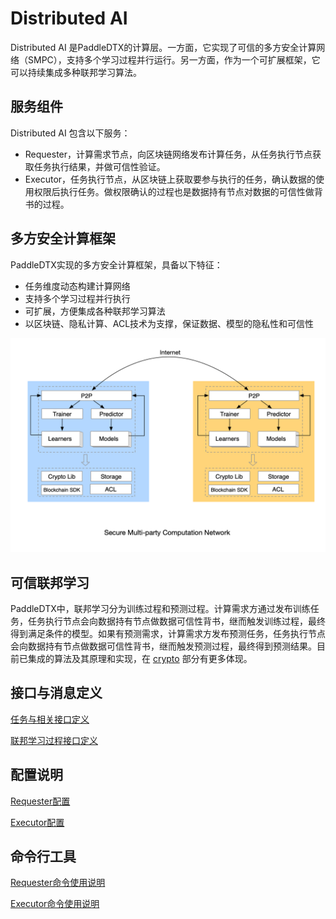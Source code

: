 # Distributed AI
Distributed AI 是PaddleDTX的计算层。一方面，它实现了可信的多方安全计算网络（SMPC），支持多个学习过程并行运行。另一方面，作为一个可扩展框架，它可以持续集成多种联邦学习算法。

## 服务组件
Distributed AI 包含以下服务：
- Requester，计算需求节点，向区块链网络发布计算任务，从任务执行节点获取任务执行结果，并做可信性验证。
- Executor，任务执行节点，从区块链上获取要参与执行的任务，确认数据的使用权限后执行任务。做权限确认的过程也是数据持有节点对数据的可信性做背书的过程。

## 多方安全计算框架
PaddleDTX实现的多方安全计算框架，具备以下特征：
- 任务维度动态构建计算网络
- 支持多个学习过程并行执行
- 可扩展，方便集成各种联邦学习算法
- 以区块链、隐私计算、ACL技术为支撑，保证数据、模型的隐私性和可信性

![Image text](../_static/smpc.png)

## 可信联邦学习
PaddleDTX中，联邦学习分为训练过程和预测过程。计算需求方通过发布训练任务，任务执行节点会向数据持有节点做数据可信性背书，继而触发训练过程，最终得到满足条件的模型。如果有预测需求，计算需求方发布预测任务，任务执行节点会向数据持有节点做数据可信性背书，继而触发预测过程，最终得到预测结果。目前已集成的算法及其原理和实现，在 [crypto](./crypto.html#id2) 部分有更多体现。

## 接口与消息定义
[任务与相关接口定义](https://github.com/PaddlePaddle/PaddleDTX/tree/master/dai/protos/task)

[联邦学习过程接口定义](https://github.com/PaddlePaddle/PaddleDTX/tree/master/dai/protos/mpc/learners)

## 配置说明
[Requester配置](https://github.com/PaddlePaddle/PaddleDTX/blob/master/dai/conf/config-cli.toml)

[Executor配置](https://github.com/PaddlePaddle/PaddleDTX/blob/master/dai/conf/config.toml)

## 命令行工具
[Requester命令使用说明](https://github.com/PaddlePaddle/PaddleDTX/blob/master/dai/requester/cmd/README.md)

[Executor命令使用说明](https://github.com/PaddlePaddle/PaddleDTX/blob/master/dai/executor/cmd/README.md)